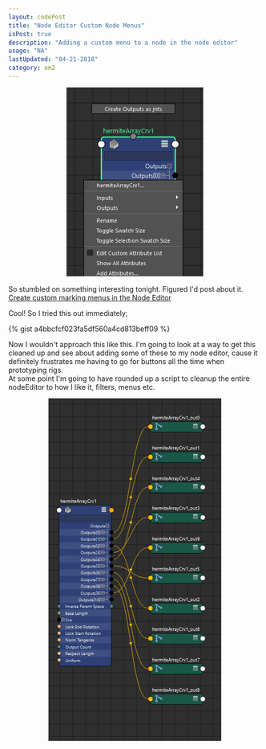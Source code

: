 ```yaml
---
layout: codePost
title: "Node Editor Custom Node Menus"
isPost: true
description: "Adding a custom menu to a node in the node editor"
usage: "NA"
lastUpdated: "04-21-2018"
category: om2
---
```


<center><img src="/assets/examples/nodeEditorMenu.png" alt="nodeMenu"></center>

So stumbled on something interesting tonight. Figured I'd post about it.
<a href="https://help.autodesk.com/view/MAYAUL/2018/ENU/?guid=GUID-834BD274-8A3C-4CCB-81EC-0D2A599CA108">Create custom marking menus in the Node Editor</a>

Cool!
So I tried this out immediately;

{% gist a4bbcfcf023fa5df560a4cd813beff09 %}

Now I wouldn't approach this like this. I'm going to look at a way to get
this cleaned up and see about adding some
of these to my node editor, cause it definitely frustrates me having to
go for buttons all the time when prototyping
rigs.
<br>
At some point I'm going to have rounded up a script to cleanup the entire
nodeEditor to how I like it, filters, menus etc.
<br>
<center><img src="/assets/examples/nodeEditorMenu2.png" alt="nodeMenuResults"></center>
